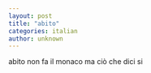 ```yaml
---
layout: post
title: "abito"
categories: italian
author: unknown
---
```


abito non fa il monaco ma ciò che dici si
